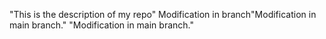 "This is the description of my repo" 
Modification in branch"Modification in main branch." 
"Modification in main branch." 

